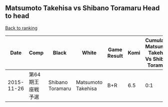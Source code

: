 ## Matsumoto Takehisa vs Shibano Toramaru Head to head

[Back to ranking](../../index.md)




| **Date** | **Comp** | **Black** | **White** | **Game Result** | **Komi** | **Cumulative Matsumoto Takehisa Vs Shibano Toramaru** | **Matsumoto Takehisa Streak** | **Shibano Toramaru Streak** | 
| --- | --- | --- | --- | --- | --- | --- | --- | --- |
| 2015-11-26 | 第64期王座戦予選 | Shibano Toramaru | Matsumoto Takehisa | B+R | 6.5 | 0:1 | 0 | 1 |




